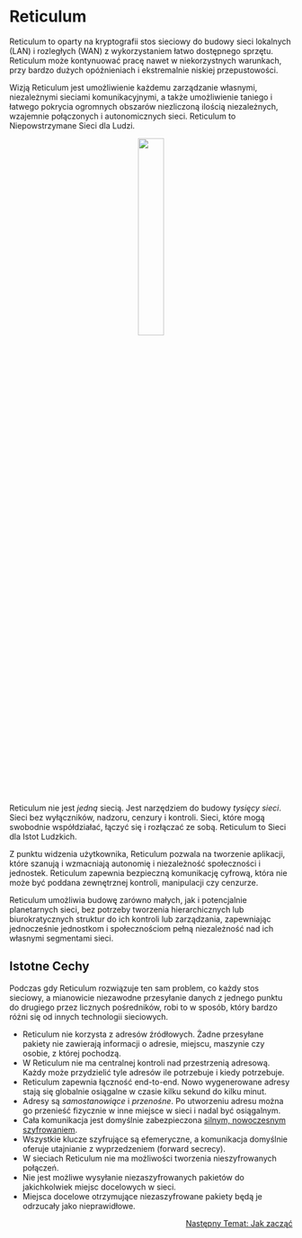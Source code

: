 
# Reticulum
Reticulum to oparty na kryptografii stos sieciowy do budowy sieci lokalnych (LAN) i rozległych (WAN) z wykorzystaniem łatwo dostępnego sprzętu. Reticulum może kontynuować pracę nawet w niekorzystnych warunkach, przy bardzo dużych opóźnieniach i ekstremalnie niskiej przepustowości.

Wizją Reticulum jest umożliwienie każdemu zarządzanie własnymi, niezależnymi sieciami komunikacyjnymi, a także umożliwienie taniego i łatwego pokrycia ogromnych obszarów niezliczoną ilością niezależnych, wzajemnie połączonych i autonomicznych sieci. Reticulum to Niepowstrzymane Sieci dla Ludzi.

<p align="center"><img width="30%" src="gfx/reticulum_logo_512.png"></p>

Reticulum nie jest *jedną* siecią. Jest narzędziem do budowy *tysięcy sieci*. Sieci bez wyłączników, nadzoru, cenzury i kontroli. Sieci, które mogą swobodnie współdziałać, łączyć się i rozłączać ze sobą. Reticulum to Sieci dla Istot Ludzkich.

Z punktu widzenia użytkownika, Reticulum pozwala na tworzenie aplikacji, które szanują i wzmacniają autonomię i niezależność społeczności i jednostek. Reticulum zapewnia bezpieczną komunikację cyfrową, która nie może być poddana zewnętrznej kontroli, manipulacji czy cenzurze.

Reticulum umożliwia budowę zarówno małych, jak i potencjalnie planetarnych sieci, bez potrzeby tworzenia hierarchicznych lub biurokratycznych struktur do ich kontroli lub zarządzania, zapewniając jednocześnie jednostkom i społecznościom pełną niezależność nad ich własnymi segmentami sieci.

## Istotne Cechy
Podczas gdy Reticulum rozwiązuje ten sam problem, co każdy stos sieciowy, a mianowicie niezawodne przesyłanie danych z jednego punktu do drugiego przez licznych pośredników, robi to w sposób, który bardzo różni się od innych technologii sieciowych.

- Reticulum nie korzysta z adresów źródłowych. Żadne przesyłane pakiety nie zawierają informacji o adresie, miejscu, maszynie czy osobie, z której pochodzą.
- W Reticulum nie ma centralnej kontroli nad przestrzenią adresową. Każdy może przydzielić tyle adresów ile potrzebuje i kiedy potrzebuje.
- Reticulum zapewnia łączność end-to-end. Nowo wygenerowane adresy stają się globalnie osiągalne w czasie kilku sekund do kilku minut.
- Adresy są *samostanowiące* i *przenośne*. Po utworzeniu adresu można go przenieść fizycznie w inne miejsce w sieci i nadal być osiągalnym.
- Cała komunikacja jest domyślnie zabezpieczona [silnym, nowoczesnym szyfrowaniem](crypto_pl.html).
- Wszystkie klucze szyfrujące są efemeryczne, a komunikacja domyślnie oferuje utajnianie z wyprzedzeniem (forward secrecy).
- W sieciach Reticulum nie ma możliwości tworzenia nieszyfrowanych połączeń.
- Nie jest możliwe wysyłanie niezaszyfrowanych pakietów do jakichkolwiek miejsc docelowych w sieci.
- Miejsca docelowe otrzymujące niezaszyfrowane pakiety będą je odrzucały jako nieprawidłowe.

<p align="right"><a href="start_pl.html">Następny Temat: Jak zacząć</a></p>
